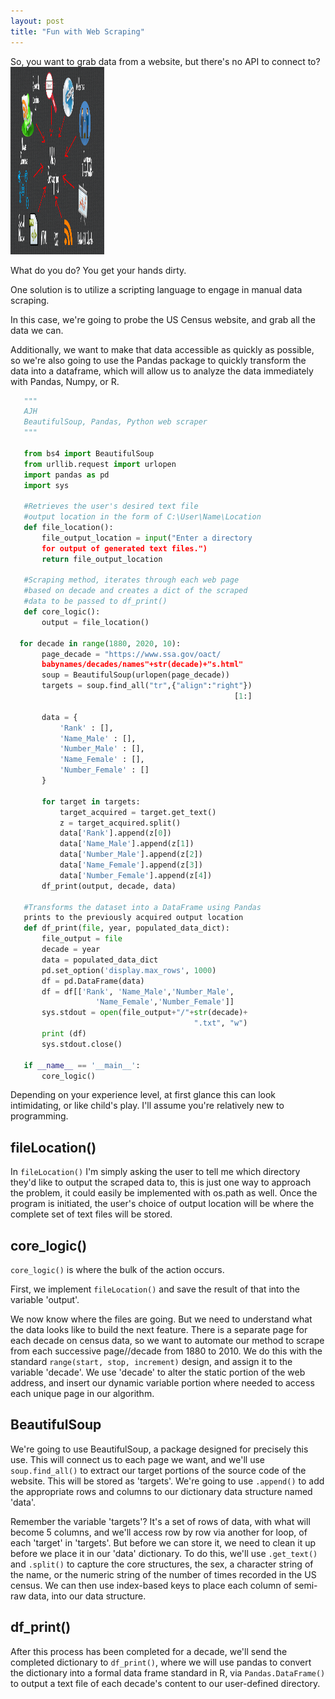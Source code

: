 ```yaml
---
layout: post
title: "Fun with Web Scraping"
---
```


So, you want to grab data from a website, but there's no API to connect to?
<img src="/Images/Scraping.png" height=300 width=150 class="inline"/>

What do you do? You get your hands dirty.

One solution is to utilize a scripting language to engage in manual data scraping.

In this case, we're going to probe the US Census website, and grab all the data we can.

Additionally, we want to make that data accessible as quickly as possible, so we're also going
to use the Pandas package to quickly transform the data into a dataframe, which will allow us to 
analyze the data immediately with Pandas, Numpy, or R. 

```python
   """
   AJH
   BeautifulSoup, Pandas, Python web scraper
   """

   from bs4 import BeautifulSoup
   from urllib.request import urlopen
   import pandas as pd
   import sys

   #Retrieves the user's desired text file 
   #output location in the form of C:\User\Name\Location
   def file_location():
       file_output_location = input("Enter a directory 
       for output of generated text files.")
       return file_output_location

   #Scraping method, iterates through each web page 
   #based on decade and creates a dict of the scraped 
   #data to be passed to df_print()
   def core_logic():
       output = file_location()
  
  for decade in range(1880, 2020, 10):
       page_decade = "https://www.ssa.gov/oact/
       babynames/decades/names"+str(decade)+"s.html"
       soup = BeautifulSoup(urlopen(page_decade))
       targets = soup.find_all("tr",{"align":"right"})
                                                  [1:]
                                                  
       data = {
           'Rank' : [],
           'Name_Male' : [],
           'Number_Male' : [],
           'Name_Female' : [],
           'Number_Female' : []
       }    
       
       for target in targets:
           target_acquired = target.get_text()
           z = target_acquired.split()
           data['Rank'].append(z[0])
           data['Name_Male'].append(z[1])
           data['Number_Male'].append(z[2])
           data['Name_Female'].append(z[3])
           data['Number_Female'].append(z[4])
       df_print(output, decade, data)

   #Transforms the dataset into a DataFrame using Pandas
   prints to the previously acquired output location        
   def df_print(file, year, populated_data_dict):
       file_output = file
       decade = year
       data = populated_data_dict
       pd.set_option('display.max_rows', 1000)
       df = pd.DataFrame(data)
       df = df[['Rank', 'Name_Male','Number_Male',
                   'Name_Female','Number_Female']]
       sys.stdout = open(file_output+"/"+str(decade)+
                                         ".txt", "w")
       print (df)
       sys.stdout.close()

   if __name__ == '__main__':
       core_logic()
```

Depending on your experience level, at first glance this can look intimidating, or like child's play. I'll assume you're relatively new to programming. 

## fileLocation()

In `fileLocation()` I'm simply asking the user to tell me which directory they'd like to output the scraped data to, this is just one way to approach the problem, it could easily be implemented with os.path as well. Once the program is initiated, the user's choice of output location will be where the complete set of text files will be stored.


## core_logic()
`core_logic()` is where the bulk of the action occurs. 

First, we implement `fileLocation()` and save the result of that into the variable 'output'. 

We now know where the files are going. But we need to understand what the data looks like to build the next feature. There is a separate page for each decade on census data, so we want to automate our method to scrape from each successive page//decade from 1880 to 2010. We do this with the standard `range(start, stop, increment)` design, and assign it to the variable 'decade'. We use 'decade' to alter the static portion of the web address, and insert our dynamic variable portion where needed to access each unique page in our algorithm. 

## BeautifulSoup
We're going to use BeautifulSoup, a package designed for precisely this use. This will connect us to each page we want, and we'll use `soup.find_all()` to extract our target portions of the source code of the website. This will be stored as 'targets'. We're going to use `.append()` to add the appropriate rows and columns to our dictionary data structure named 'data'. 

Remember the variable 'targets'? It's a set of rows of data, with what will become 5 columns, and we'll access row by row via another for loop, of each 'target' in 'targets'. But before we can store it, we need to clean it up before we place it in our 'data' dictionary. To do this, we'll use `.get_text()` and `.split()` to capture the core structures, the sex, a character string of the name, or the numeric string of the number of times recorded in the US census. We can then use index-based keys to place each column of semi-raw data, into our data structure.

## df_print()
After this process has been completed for a decade, we'll send the completed dictionary to `df_print()`, where we will use pandas to convert the dictionary into a formal data frame standard in R, via `Pandas.DataFrame()` to output a text file of each decade's content to our user-defined directory. 

